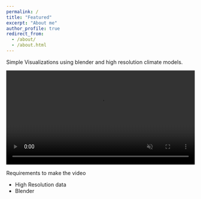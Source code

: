 ```yaml
---
permalink: /
title: "Featured"
excerpt: "About me"
author_profile: true
redirect_from:
  - /about/
  - /about.html
---
```


Simple Visualizations using blender and high resolution climate models.

<!-- <video width="500px" height="500px" autoplay>
  <source src="vid.mp4" type="video/mp4">
Your browser does not support the video tag.
</video> -->

<!-- <video width="500px" height="500px" controls="controls"/>
<source src="vid.mp4" type="video/mp4">
</video> -->
<video width=100% preload="auto" muted loop>
  <source src="vid.mp4" type="video/mp4">
</video>


Requirements to make the video
- High Resolution data
- Blender
